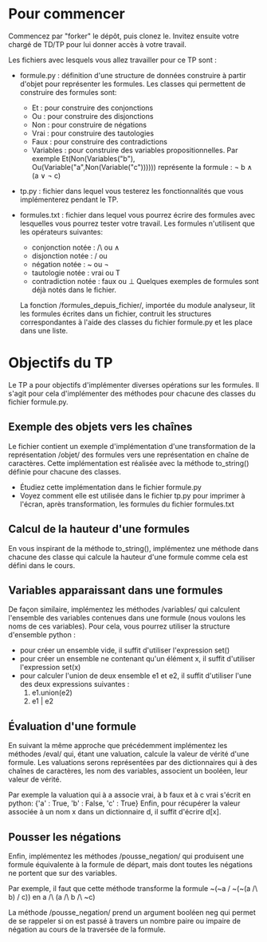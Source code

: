 # Pour commencer

Commencez par "forker" le dépôt, puis clonez le. Invitez ensuite votre chargé de
TD/TP pour lui donner accès à votre travail.

Les fichiers avec lesquels vous allez travailler pour ce TP sont : 

- formule.py : définition d'une structure de données construire à partir d'objet
  pour représenter les formules. Les classes qui permettent de construire des
  formules sont:
  - Et : pour construire des conjonctions
  - Ou : pour construire des disjonctions
  - Non : pour construire de négations
  - Vrai : pour construire des tautologies
  - Faux : pour construire des contradictions
  - Variables : pour construire des variables propositionnelles.
  Par exemple Et(Non(Variables("b"), Ou(Variable("a",Non(Variable("c"))))))
  représente la formule : 
  ¬ b ∧ (a ∨ ¬ c)
  
- tp.py : fichier dans lequel vous testerez les fonctionnalités que vous
  implémenterez pendant le TP.
  
- formules.txt : fichier dans lequel vous pourrez écrire des formules avec
  lesquelles vous pourrez tester votre travail. Les formules n'utilisent que les
  opérateurs suivantes:
  - conjonction notée : /\ ou ∧
  - disjonction notée : \/ ou 
  - négation notée : ~ ou ¬
  - tautologie notée : vrai ou T
  - contradiction notée : faux ou ⊥
  Quelques exemples de formules sont déjà notés dans le fichier.
  
  La fonction /formules_depuis_fichier/, importée du module analyseur, lit les
  formules écrites dans un fichier, contruit les structures correspondantes à
  l'aide des classes du fichier formule.py et les place dans une liste.
  
# Objectifs du TP

Le TP a pour objectifs d'implémenter diverses opérations sur les formules. Il
s'agit pour cela d'implémenter des méthodes pour chacune des classes du fichier
formule.py.

## Exemple des objets vers les chaînes
  
  Le fichier contient un exemple d'implémentation d'une transformation de la
  représentation /objet/ des formules vers une représentation en chaîne de
  caractères. Cette implémentation est réalisée avec la méthode to_string()
  définie pour chacune des classes.
  
  - Étudiez cette implémentation dans le fichier formule.py
  - Voyez comment elle est utilisée dans le fichier tp.py pour imprimer à
    l'écran, après transformation, les formules du fichier formules.txt
    
## Calcul de la hauteur d'une formules
   
   En vous inspirant de la méthode to_string(), implémentez une méthode dans
   chacune des classe qui calcule la hauteur d'une formule comme cela est défini
   dans le cours.
   
## Variables apparaissant dans une formules

   De façon similaire, implémentez les méthodes /variables/ qui calculent
   l'ensemble des variables contenues dans une formule (nous voulons les noms de
   ces variables). Pour cela, vous pourrez utiliser la structure d'ensemble
   python :
   - pour créer un ensemble vide, il suffit d'utiliser l'expression set()
   - pour créer un ensemble ne contenant qu'un élément x, il suffit d'utiliser
     l'expression set(x)
   - pour calculer l'union de deux ensemble e1 et e2, il suffit d'utiliser l'une
     des deux expressions suivantes :
     1. e1.union(e2)
     2. e1 | e2
     
## Évaluation d'une formule

   En suivant la même approche que précédemment implémentez les méthodes /eval/
   qui, étant une valuation, calcule la valeur de vérité d'une formule. Les
   valuations serons représentées par des dictionnaires qui à des chaînes de
   caractères, les nom des variables, associent un booléen, leur valeur de
   vérité.
   
   Par exemple la valuation qui à a associe vrai, à b faux et à c vrai s'écrit
   en python:
   {'a' : True, 'b' : False, 'c' : True}
   Enfin, pour récupérer la valeur associée à un nom x dans un dictionnaire d,
   il suffit d'écrire d[x].
   
## Pousser les négations

   Enfin, implémentez les méthodes /pousse_negation/ qui produisent une formule
   équivalente à la formule de départ, mais dont toutes les négations ne portent
   que sur des variables.
   
   Par exemple, il faut que cette méthode transforme la formule
   ~(~a \/ ~(~(a /\ b) \/ c))
   en a /\ (a /\ b /\ ~c)
   
   La méthode /pousse_negation/ prend un argument booléen neg qui permet de se
   rappeler si on est passé à travers un nombre paire ou impaire de négation au
   cours de la traversée de la formule.
   

